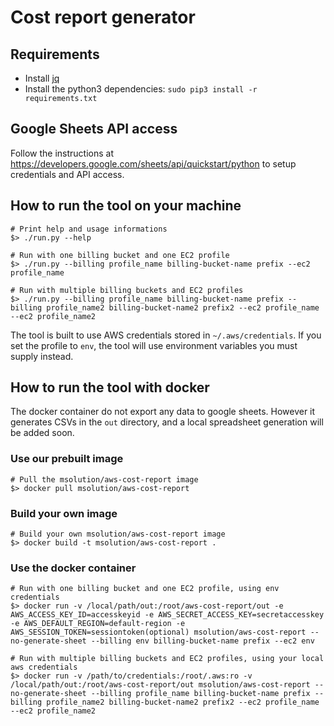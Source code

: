 # Cost report generator

## Requirements

- Install [jq](https://stedolan.github.io/jq/download/)
- Install the python3 dependencies: `sudo pip3 install -r requirements.txt`

## Google Sheets API access

Follow the instructions at
https://developers.google.com/sheets/api/quickstart/python to setup credentials
and API access.

## How to run the tool on your machine

```
# Print help and usage informations
$> ./run.py --help

# Run with one billing bucket and one EC2 profile
$> ./run.py --billing profile_name billing-bucket-name prefix --ec2 profile_name

# Run with multiple billing buckets and EC2 profiles
$> ./run.py --billing profile_name billing-bucket-name prefix --billing profile_name2 billing-bucket-name2 prefix2 --ec2 profile_name --ec2 profile_name2
```

The tool is built to use AWS credentials stored in `~/.aws/credentials`.
If you set the profile to `env`, the tool will use environment variables you must supply instead.

## How to run the tool with docker

The docker container do not export any data to google sheets.
However it generates CSVs in the `out` directory, and a local spreadsheet generation will be added soon.

### Use our prebuilt image

```
# Pull the msolution/aws-cost-report image
$> docker pull msolution/aws-cost-report
```

### Build your own image

```
# Build your own msolution/aws-cost-report image
$> docker build -t msolution/aws-cost-report .
```

### Use the docker container

```
# Run with one billing bucket and one EC2 profile, using env credentials
$> docker run -v /local/path/out:/root/aws-cost-report/out -e AWS_ACCESS_KEY_ID=accesskeyid -e AWS_SECRET_ACCESS_KEY=secretaccesskey -e AWS_DEFAULT_REGION=default-region -e AWS_SESSION_TOKEN=sessiontoken(optional) msolution/aws-cost-report --no-generate-sheet --billing env billing-bucket-name prefix --ec2 env

# Run with multiple billing buckets and EC2 profiles, using your local aws credentials
$> docker run -v /path/to/credentials:/root/.aws:ro -v /local/path/out:/root/aws-cost-report/out msolution/aws-cost-report --no-generate-sheet --billing profile_name billing-bucket-name prefix --billing profile_name2 billing-bucket-name2 prefix2 --ec2 profile_name --ec2 profile_name2
```
